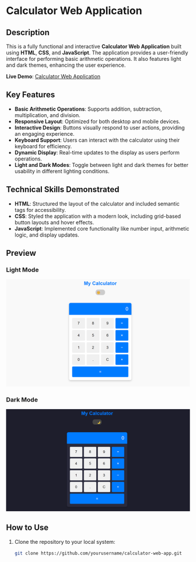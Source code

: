 # **Calculator Web Application**

## **Description**  
This is a fully functional and interactive **Calculator Web Application** built using **HTML**, **CSS**, and **JavaScript**. The application provides a user-friendly interface for performing basic arithmetic operations. It also features light and dark themes, enhancing the user experience.

**Live Demo**: [Calculator Web Application](https://sithala-sai-vamshi.github.io/Calculator-Online-Web-Application/)

## **Key Features**  
- **Basic Arithmetic Operations**: Supports addition, subtraction, multiplication, and division.  
- **Responsive Layout**: Optimized for both desktop and mobile devices.  
- **Interactive Design**: Buttons visually respond to user actions, providing an engaging experience.  
- **Keyboard Support**: Users can interact with the calculator using their keyboard for efficiency.  
- **Dynamic Display**: Real-time updates to the display as users perform operations.  
- **Light and Dark Modes**: Toggle between light and dark themes for better usability in different lighting conditions.

## **Technical Skills Demonstrated**
- **HTML**: Structured the layout of the calculator and included semantic tags for accessibility.  
- **CSS**: Styled the application with a modern look, including grid-based button layouts and hover effects.  
- **JavaScript**: Implemented core functionality like number input, arithmetic logic, and display updates.

## **Preview**
### **Light Mode**
![Light Mode Preview](images/light_mode_preview.png)

### **Dark Mode**
![Dark Mode Preview](images/dark_mode_preview.png)

## **How to Use**
1. Clone the repository to your local system:  
   ```bash
   git clone https://github.com/yourusername/calculator-web-app.git
